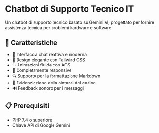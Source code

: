 # Chatbot di Supporto Tecnico IT

Un chatbot di supporto tecnico basato su Gemini AI, progettato per fornire assistenza tecnica per problemi hardware e software.

## 🚀 Caratteristiche

- 💬 Interfaccia chat reattiva e moderna
- 🎨 Design elegante con Tailwind CSS
- ✨ Animazioni fluide con AOS
- 📱 Completamente responsive
- 🔍 Supporto per la formattazione Markdown
- 🎨 Evidenziazione della sintassi del codice
- 🔊 Feedback sonoro per i messaggi

## 📋 Prerequisiti

- PHP 7.4 o superiore
- Chiave API di Google Gemini


